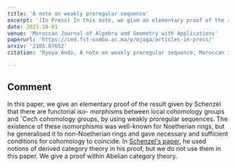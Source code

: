 ```yaml
---
title: 'A note on weakly proregular sequence'
excerpt: '(In Press) In this note, we give an elementary proof of the result given by Schenzel.'
date: 2021-10-01
venue: 'Moroccan Journal of Algebra and Geometry with Applications'
paperurl: 'https://ced.fst-usmba.ac.ma/p/mjaga/articles-in-press/'
arxiv: '2105.07652'
citation: 'Ryoya Ando, A note on weakly proregular sequence, Moroccan Journal of Algebra and Geometry with Applications (2021)'

---
```


## Comment

In this paper, we give an elementary proof of the result given by Schenzel that there are functorial iso-
morphisms between local cohomology groups and ˇCech cohomology groups, by using weakly proregular
sequences. The existence of these isomorphisms was well-known for Noetherian rings, but he generalised it
to non-Noetherian rings and gave necessary and sufficient conditions for cohomology to coincide. In [Schenzel's paper](https://www.mscand.dk/article/view/14399), he
used notions of derived category theory in his proof, but we do not use them in this paper. We give a proof
within Abelian category theory.
